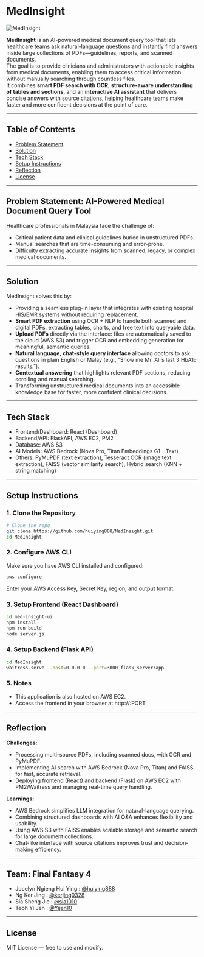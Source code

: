# MedInsight

![MedInsight](assets/1.png)

**MedInsight** is an AI-powered medical document query tool that lets healthcare teams ask natural-language questions and instantly find answers inside large collections of PDFs—guidelines, reports, and scanned documents.  
The goal is to provide clinicians and administrators with actionable insights from medical documents, enabling them to access critical information without manually searching through countless files.  
It combines **smart PDF search with OCR**, **structure-aware understanding of tables and sections**, and an **interactive AI assistant** that delivers concise answers with source citations, helping healthcare teams make faster and more confident decisions at the point of care.

---
## Table of Contents

- [Problem Statement](#problem-statement-ai-driven-automation-for-business-growth)
- [Solution](#solution)
- [Tech Stack](#tech-stack)
- [Setup Instructions](#setup-instructions)
- [Reflection](#reflection)
- [License](#license)

---
## Problem Statement: AI-Powered Medical Document Query Tool
Healthcare professionals in Malaysia face the challenge of:  
- Critical patient data and clinical guidelines buried in unstructured PDFs.  
- Manual searches that are time-consuming and error-prone.  
- Difficulty extracting accurate insights from scanned, legacy, or complex medical documents.

---

## Solution

MedInsight solves this by:

- Providing a seamless plug-in layer that integrates with existing hospital HIS/EMR systems without requiring replacement.  
- **Smart PDF extraction** using OCR + NLP to handle both scanned and digital PDFs, extracting tables, charts, and free text into queryable data.  
- **Upload PDFs** directly via the interface: files are automatically saved to the cloud (AWS S3) and trigger OCR and embedding generation for meaningful, semantic queries.  
- **Natural language, chat-style query interface** allowing doctors to ask questions in plain English or Malay (e.g., “Show me Mr. Ali’s last 3 HbA1c results.”).  
- **Contextual answering** that highlights relevant PDF sections, reducing scrolling and manual searching.  
- Transforming unstructured medical documents into an accessible knowledge base for faster, more confident clinical decisions.

---

## Tech Stack

- Frontend/Dashboard: React (Dashboard)
- Backend/API: FlaskAPI, AWS EC2, PM2
- Database: AWS S3
- AI Models: AWS Bedrock (Nova Pro, Titan Embeddings G1 - Text)
- Others: PyMuPDF (text extraction), Tesseract OCR (image text extraction), FAISS (vector similarity search), Hybrid search (KNN + string matching)

---

## Setup Instructions
### 1. Clone the Repository
```bash
# Clone the repo
git clone https://github.com/huiying888/MedInsight.git
cd MedInsight
```
### 2. Configure AWS CLI
Make sure you have AWS CLI installed and configured:
```bash
aws configure
```
Enter your AWS Access Key, Secret Key, region, and output format.
### 3. Setup Frontend (React Dashboard)
```bash
cd med-insight-ui
npm install
npm run build
node server.js
```
### 4. Setup Backend (Flask API)
```bash
cd MedInsight
waitress-serve --host=0.0.0.0 --port=3000 flask_server:app
```
### 5. Notes
- This application is also hosted on AWS EC2.
- Access the frontend in your browser at http://<EC2-PUBLIC-IP>:PORT

---

## Reflection

**Challenges:**
- Processing multi-source PDFs, including scanned docs, with OCR and PyMuPDF.  
- Implementing AI search with AWS Bedrock (Nova Pro, Titan) and FAISS for fast, accurate retrieval.  
- Deploying frontend (React) and backend (Flask) on AWS EC2 with PM2/Waitress and managing real-time query handling.  

**Learnings:**
- AWS Bedrock simplifies LLM integration for natural-language querying.  
- Combining structured dashboards with AI Q&A enhances flexibility and usability.  
- Using AWS S3 with FAISS enables scalable storage and semantic search for large document collections.  
- Chat-like interface with source citations improves trust and decision-making efficiency.

---

## Team: Final Fantasy 4

- Jocelyn Ngieng Hui Ying : [@huiying888](https://github.com/huiying888)
- Ng Ker Jing : [@kerjing0328](https://github.com/kerjing0328)
- Sia Sheng Jie : [@sia1010](https://github.com/sia1010)
- Teoh Yi Jen : [@Yijen10](https://github.com/Yijen10)

---

## License
MIT License — free to use and modify.
